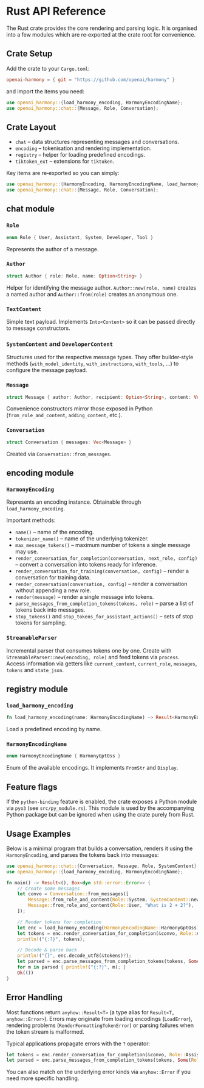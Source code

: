 # Rust API Reference

The Rust crate provides the core rendering and parsing logic. It is organised into a few modules which are re‑exported at the crate root for convenience.

## Crate Setup

Add the crate to your `Cargo.toml`:

```toml
openai-harmony = { git = "https://github.com/openai/harmony" }
```

and import the items you need:

```rust
use openai_harmony::{load_harmony_encoding, HarmonyEncodingName};
use openai_harmony::chat::{Message, Role, Conversation};
```

## Crate Layout

- `chat` – data structures representing messages and conversations.
- `encoding` – tokenisation and rendering implementation.
- `registry` – helper for loading predefined encodings.
- `tiktoken_ext` – extensions for `tiktoken`.

Key items are re‑exported so you can simply:

```rust
use openai_harmony::{HarmonyEncoding, HarmonyEncodingName, load_harmony_encoding};
use openai_harmony::chat::{Message, Role, Conversation};
```

## chat module

### `Role`

```rust
enum Role { User, Assistant, System, Developer, Tool }
```

Represents the author of a message.

### `Author`

```rust
struct Author { role: Role, name: Option<String> }
```

Helper for identifying the message author. `Author::new(role, name)` creates a named author and `Author::from(role)` creates an anonymous one.

### `TextContent`

Simple text payload. Implements `Into<Content>` so it can be passed directly to message constructors.

### `SystemContent` and `DeveloperContent`

Structures used for the respective message types. They offer builder‑style methods (`with_model_identity`, `with_instructions`, `with_tools`, …) to configure the message payload.

### `Message`

```rust
struct Message { author: Author, recipient: Option<String>, content: Vec<Content>, channel: Option<String>, content_type: Option<String> }
```

Convenience constructors mirror those exposed in Python (`from_role_and_content`, `adding_content`, etc.).

### `Conversation`

```rust
struct Conversation { messages: Vec<Message> }
```

Created via `Conversation::from_messages`.

## encoding module

### `HarmonyEncoding`

Represents an encoding instance. Obtainable through `load_harmony_encoding`.

Important methods:

- `name()` – name of the encoding.
- `tokenizer_name()` – name of the underlying tokenizer.
- `max_message_tokens()` – maximum number of tokens a single message may use.
- `render_conversation_for_completion(conversation, next_role, config)` – convert a conversation into tokens ready for inference.
- `render_conversation_for_training(conversation, config)` – render a conversation for training data.
- `render_conversation(conversation, config)` – render a conversation without appending a new role.
- `render(message)` – render a single message into tokens.
- `parse_messages_from_completion_tokens(tokens, role)` – parse a list of tokens back into messages.
- `stop_tokens()` and `stop_tokens_for_assistant_actions()` – sets of stop tokens for sampling.

### `StreamableParser`

Incremental parser that consumes tokens one by one. Create with `StreamableParser::new(encoding, role)` and feed tokens via `process`. Access information via getters like `current_content`, `current_role`, `messages`, `tokens` and `state_json`.

## registry module

### `load_harmony_encoding`

```rust
fn load_harmony_encoding(name: HarmonyEncodingName) -> Result<HarmonyEncoding>
```

Load a predefined encoding by name.

### `HarmonyEncodingName`

```rust
enum HarmonyEncodingName { HarmonyGptOss }
```

Enum of the available encodings. It implements `FromStr` and `Display`.

## Feature flags

If the `python-binding` feature is enabled, the crate exposes a Python module via `pyo3` (see `src/py_module.rs`). This module is used by the accompanying Python package but can be ignored when using the crate purely from Rust.

## Usage Examples

Below is a minimal program that builds a conversation, renders it using the
`HarmonyEncoding`, and parses the tokens back into messages:

```rust
use openai_harmony::chat::{Conversation, Message, Role, SystemContent};
use openai_harmony::{load_harmony_encoding, HarmonyEncodingName};

fn main() -> Result<(), Box<dyn std::error::Error>> {
    // Create some messages
    let convo = Conversation::from_messages([
        Message::from_role_and_content(Role::System, SystemContent::new()),
        Message::from_role_and_content(Role::User, "What is 2 + 2?"),
    ]);

    // Render tokens for completion
    let enc = load_harmony_encoding(HarmonyEncodingName::HarmonyGptOss)?;
    let tokens = enc.render_conversation_for_completion(&convo, Role::Assistant, None)?;
    println!("{:?}", tokens);

    // Decode & parse back
    println!("{}", enc.decode_utf8(&tokens)?);
    let parsed = enc.parse_messages_from_completion_tokens(tokens, Some(Role::Assistant))?;
    for m in parsed { println!("{:?}", m); }
    Ok(())
}
```

## Error Handling

Most functions return `anyhow::Result<T>` (a type alias for
`Result<T, anyhow::Error>`). Errors may originate from loading encodings
(`LoadError`), rendering problems (`RenderFormattingTokenError`) or parsing
failures when the token stream is malformed.

Typical applications propagate errors with the `?` operator:

```rust
let tokens = enc.render_conversation_for_completion(&convo, Role::Assistant, None)?;
let parsed = enc.parse_messages_from_completion_tokens(tokens, Some(Role::Assistant))?;
```

You can also match on the underlying error kinds via `anyhow::Error` if you
need more specific handling.
